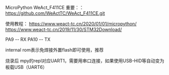 MicroPython
WeAct_F411CE
重要：：
https://github.com/WeActTC/WeAct_F411CE.git


使用教程：
https://www.weact-tc.cn/2020/01/01/micropython/
https://www.weact-tc.cn/2019/11/30/STM32Download/

PA9 -- RX
PA10 -- TX



internal rom表示免焊接外置flash即可使用，推荐



烧录后  mpy的repl对应UART1，需要用串口连接，如果使用USB-HID等自动变为板载USB（UART6）
